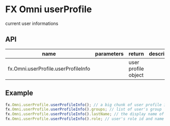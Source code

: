 # FX Omni userProfile
current user informations

## API
| name | parameters | return | description
| - | - | - | -|
| fx.Omni.userProfile.userProfileInfo |  | user profile object | 

## Example
``` js
fx.Omni.userProfile.userProfileInfo(); // a big chunk of user profile informations
fx.Omni.userProfile.userProfileInfo().groups; // list of user's group
fx.Omni.userProfile.userProfileInfo().lastName; // the display name of user
fx.Omni.userProfile.userProfileInfo().role; // user's role id and name
```